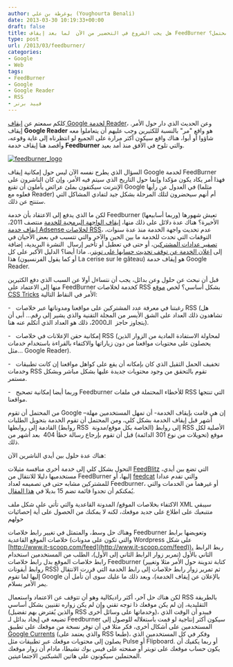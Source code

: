 ```yaml
---
author: يوغرطة بن علي (Youghourta Benali)
date: 2013-03-30 10:19:33+00:00
draft: false
title: هل يجب الشروع في التحضير من الآن  لما بعد إيقاف FeedBurner المحتمل؟
type: post
url: /2013/03/feedburner/
categories:
- Google
- Web
tags:
- FeedBurner
- Google
- Google Reader
- RSS
- فييد برنر
---
```


كلكم سمعتم عن [إيقاف Google لخدمة Reader](http://www.it-scoop.com/2013/03/google-reader/)، وعن الحديث الذي دار حول الأمر. إيقاف **Google Reader** هو واقع "مر" بالنسبة للكثيرين وجب عليهم أن يتعاملوا معه شاؤوا أو أبوا، هناك واقع سيكون أكثر مرارة على الجميع لو انتظرناه إلى غاية وقوعه، وأقصد هنا إيقاف خدمة **Feedburner** والتي تلوح في الأفق منذ أمد بعيد.




[![feedburner_logo](http://www.it-scoop.com/wp-content/uploads/2013/03/feedburner_logo.png)
](http://www.it-scoop.com/wp-content/uploads/2013/03/feedburner_logo.png)




السؤال الذي يطرح نفسه الآن ليس حول إمكانية إيقاف Google لخدمة FeedBurner فهذا أمر يكاد يكون مؤكدا وإنما حول التاريخ الذي سيتم فيه الأمر، وإن كان الناشرون على الإنترنت سيكتفون بملئ عرائض يأملون أن تقنع Google في العدول عن رأيها (مثلما فعلوه مع Reader) أم أنهم سيحضرون لتلك المرحلة بشكل جيد لتفادي المشاكل التي ستنتج عن ذلك.




لكن ما الذي يدفع إلى الاعتقاد بأن خدمة Feedburner تعيش شهورها (وربما أسابيعها) الأخيرة؟ هناك عدة دلائل على ذلك منها، [إيقاف الواجهة البرمجية للخدمة](http://googlecode.blogspot.com/2011/05/spring-cleaning-for-some-of-our-apis.html) منتصف 2011، [إيقاف خدمة Adsense لخلاصات RSS](http://adsenseforfeeds.blogspot.com/2012/07/saying-goodbye-to-adsense-for-feeds-blog.html)، عدم تحديث واجهة الخدمة منذ عدة سنوات، التوقفات التي تحدث للخدمة ما بين الحين والآخر والتي تتسبب في بعض الأحيان في [تصفير عدادات المشتركين](http://www.it-scoop.com/2011/12/feedburner-feed-count-zero/)، أو حتى في تعطيل أو تأخير إرسال  النشرة البريدية، إضافة إلى [إعلان الخدمة عن توقف تحديث حسابها على تويتر](https://twitter.com/FeedBurner/status/228554988127911936)،. ماذا أيضا؟ الدليل الأكبر على كل هذا (أو كما يقول الفرنسيون La cerise sur le gâteau) هو إيقاف خدمة Google Reader.




قبل أن نبحث عن حلول وعن بدائل، يجب أن نتساءل أولا عن السبب الذي دفع الكثيرين منها إلى الاعتماد على FeedBurner كخدمة لخلاصات RSS بشكل أساسي؟ لخص [موقع CSS Tricks](http://css-tricks.com/lets-say-feedburner-shuts-down/) الأمر في النقاط التالية:




<!-- more -->




-   رغبتنا في معرفة عدد المشتركين على مواقعنا ومدوناتها عبر خلاصات RSS (هل تشاهدون ذلك العداد على الشق الأيسر من المجلة التقنية والذي يشير إلى رقم... أبى أن يتجاوز حاجز  الـ2000، ذلك هو العداد الذي أتكلم عنه هنا).




-   إمكانية حقن الإعلانات في خلاصات RSS (لمحاولة الاستفادة المادية من الزوار الذين يحصلون على محتويات مواقعنا من دون زياراتها والاكتفاء بالقراءة باستخدام خدمات مثل... Google Reader).




-   تخفيف الحمل الثقيل الذي كان بإمكانه أن يقع على كواهل مواقعنا إن كانت تطبيقات وخدمات RSS تقوم بالتحقق من وجود محتويات جديدة عليها بشكل مباشر وبشكل مستمر.




-   وربما أيضا إمكانية تصحيح Feedburner للأخطاء المحتملة في ملفات RSS التي تنتجها مواقعنا.




من المحتمل أن تقوم Google –إن هي قامت بإيقاف الخدمة- أن تمهل المستخدمين مهلة أشهر قبل إيقاف الخدمة بشكل كلي، ومن المحتمل أن تقوم الخدمة بتحويل الطلبات القادمة إلى روابطها (روابط RSS  الخاصة بكل موقع/مدونة) إلى روابط RSS الأصلية لكل موقع (تحويلات من نوع 301 الدائمة) قبل أن تقوم بإرجاع رسالة خطأ 404  بعد أشهر من ذلك.




هناك عدة حلول بين أيدي الناشرين الآن:




التحول بشكل كلي إلى خدمة أخرى منافسة مثيلات [FeedBlitz](http://www.feedblitz.com/) ،التي تضع بين أيدي مستخدميها دليلا للانتقال من FeedBurner إليها، أو [feedcat](http://www.feedcat.net/) والتي تقدم عدادا للمشتركين مشابه حتى في تصميمه لعداد Feedburner، أو غيرهما من الخدمات والتي يُمكنكم أن تجدوا قائمة تضم 15 بديلا في [هذا المقال](http://www.kevinmuldoon.com/feedburner-alternatives/).




الاكتفاء بخلاصات الموقع/ المدونة القاعدية والتي تأتي على شكل ملف XML سيبقي متتبعيك على اطلاع على جديد موقعك، لكنه لا يمكنك من الحصول على أية إحصائيات حولهم




وهناك حل وسط، والمتمثل في تغيير رابط خلاصات Feedburner وتعويضها برابط خلاصات الموقع القاعدية (والتي تكون على مدونات Wordpress على شكل [http://www.it-scoop.com/feed](http://www.it-scoop.com/feed))، ربط الرابط الثاني بالأول (تمرير زوار الرابط الثاني إلى الأول)، الطلب من المستخدمين استخدام رابط خلاصات الموقع بدل رابط خلاصات Feedburner (كتابة تدوينة حول الأمر مثلا وتغيير روابط أيقونات RSS) ثم تمرير زوار رابط خلاصات إلى رابط الخدمة التي قررت الانتقال إليها لما تقوم Google بالإعلان عن إيقاف الخدمة)، وبعد ذلك ما عليك سوى أن تأمل أن يمر الأمر بسلام.




لكن هناك حل آخر، أكثر راديكالية وهو أن تتوقف عن الاعتماد واستعمال RSS بالطريقة التقليدية، إن لم يكن موقعك ذا توجه تقني وإن لم يكن زواره تقنيين بشكل أساسي (والذين يُفترض بهم تفضيل RSS وخدماتها على وسائل أخرى)، فيبدو أن الوقت الذي تضيعه في إيجاد بدائل لـ Feedburner سيكون أكثر إنتاجية لو قمت باستغلاله للوصول إلى المستخدمين على أشكال أخرى، فكر مثلا في أن توفر نسخة من موقعك على تطبيق [Google Currents](https://www.google.com/producer/currents) (والذي يعتمد على RSS طبعا)، وفكر في كل المستخدمين الذي يصلون إلى محتويات موقعك عبر تطبيقات مثل Pulse أو Flipboard. أو ربما يكفيك أن يكون حساب موقعك على تويتر أو صفحته على فيس بوك نشيطا، مادام أن زوار موقعك المحتملين سيكونون على هاتين الشبكتين الاجتماعيتين.
